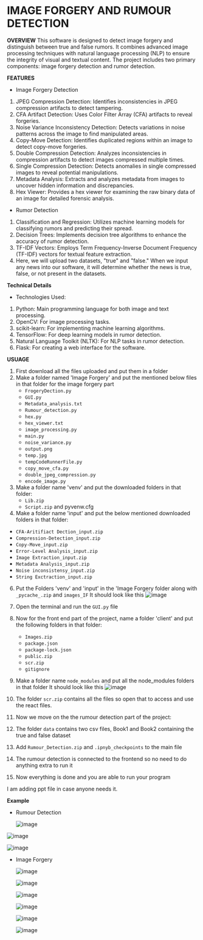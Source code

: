 # IMAGE FORGERY AND RUMOUR DETECTION

**OVERVIEW**
This software is designed to detect image forgery and distinguish between true and false rumors. It combines advanced image processing techniques with natural language processing (NLP) to ensure the integrity of visual and textual content. The project includes two primary components: image forgery detection and rumor detection.

**FEATURES**
 * Image Forgery Detection
1. JPEG Compression Detection: Identifies inconsistencies in JPEG compression artifacts to detect tampering.
2. CFA Artifact Detection: Uses Color Filter Array (CFA) artifacts to reveal forgeries.
3. Noise Variance Inconsistency Detection: Detects variations in noise patterns across the image to find manipulated areas.
4. Copy-Move Detection: Identifies duplicated regions within an image to detect copy-move forgeries.
5. Double Compression Detection: Analyzes inconsistencies in compression artifacts to detect images compressed multiple times.
6. Single Compression Detection: Detects anomalies in single compressed images to reveal potential manipulations.
7. Metadata Analysis: Extracts and analyzes metadata from images to uncover hidden information and discrepancies.
8. Hex Viewer: Provides a hex viewer for examining the raw binary data of an image for detailed forensic analysis.

 * Rumor Detection
1. Classification and Regression: Utilizes machine learning models for classifying rumors and predicting their spread.
2. Decision Trees: Implements decision tree algorithms to enhance the accuracy of rumor detection.
3. TF-IDF Vectors: Employs Term Frequency-Inverse Document Frequency (TF-IDF) vectors for textual feature extraction.
4. Here, we will upload two datasets, "true" and "false." When we input any news into our software, it will determine whether the news is true, false, or not present in the datasets.
   
 **Technical Details**
 * Technologies Used:
1. Python: Main programming language for both image and text processing.
2. OpenCV: For image processing tasks.
3. scikit-learn: For implementing machine learning algorithms.
4. TensorFlow: For deep learning models in rumor detection.
5. Natural Language Toolkit (NLTK): For NLP tasks in rumor detection.
6. Flask: For creating a web interface for the software.


**USUAGE**
1. First download all the files uploaded and put them in a folder
2. Make a folder named 'Image Forgery' and put the mentioned below files in that folder for the image forgery part
   - `FrogeryDection.py`
   - `GUI.py`
   - `Metadata_analysis.txt`
   - `Rumour_detection.py`
   - `hex.py`
   - `hex_viewer.txt`
   - `image_processing.py`
   - `main.py`
   - `noise_variance.py`
   - `output.png`
   - `temp.jpg`
   - `tempCodeRunnerFile.py`
   - `copy_move_cfa.py`
   - `double_jpeg_compression.py`
   - `encode_image.py`
4. Make a folder name 'venv' and put the downloaded folders in that folder:
   - `Lib.zip`
   - `Script.zip` and pyvenw.cfg
5. Make a folder name 'input' and put the below mentioned downloaded folders in that folder:
  - `CFA-Aritifiact Dection_input.zip`
  - `Compression-Detection_input.zip`
  - `Copy-Move_input.zip`
  - `Error-Level Analysis_input.zip`
  - `Image Extraction_input.zip`
  - `Metadata Analysis_input.zip`
  - `Noise inconsistensy_input.zip`
  - `String Exctraction_input.zip`
6. Put the Folders 'venv' and 'input' in the 'Image Forgery folder along with `_pycache_.zip` and `images_IF`
It should look like this
![image](https://github.com/Moitreyee-Das/Fake-Image-and-Rumour-detection/assets/166435448/a50d4c3e-d9bc-41e9-a915-561ea053800d)

7. Open the terminal and run the `GUI.py` file


8. Now for the front end part of the project, name a folder 'client' and put the following folders in that folder:
    - `Images.zip`
    - `package.json`
    - `package-lock.json`
    - `public.zip`
    - `scr.zip`
    - `gitignore`
9. Make a folder name `node_modules` and put all the node_modules folders in that folder
It should look like this
![image](https://github.com/Moitreyee-Das/Fake-Image-and-Rumour-detection/assets/166435448/0d35b629-a33e-4420-8f11-68a3477d8e19)

10. The folder `scr.zip` contains all the files so open that to access and use the react files.

11. Now we move on the the rumour detection part of the project:
12. The folder `data` contains two csv files, Book1 and Book2 containing the true and false dataset
13. Add `Rumour_Detection.zip` and `.ipnyb_checkpoints` to the main file
14. The rumour detection is connected to the frontend so no need to do anything extra to run it
15. Now everything is done and you are able to run your program

I am adding ppt file in case anyone needs it.

**Example**

* Rumour Detection

  
  ![image](https://github.com/Moitreyee-Das/Fake-Image-and-Rumour-detection/assets/166435448/faa54902-50e9-41bd-a8d8-367fa5270f69)

![image](https://github.com/Moitreyee-Das/Fake-Image-and-Rumour-detection/assets/166435448/0b47475f-2753-4305-972b-83dbc8962df4)

![image](https://github.com/Moitreyee-Das/Fake-Image-and-Rumour-detection/assets/166435448/ac030285-468a-41c5-9e1b-a1a1fc4f9e54)

* Image Forgery

  
  ![image](https://github.com/Moitreyee-Das/Fake-Image-and-Rumour-detection/assets/166435448/31d4743d-bf33-43d6-9a3b-604b09917469)

  ![image](https://github.com/Moitreyee-Das/Fake-Image-and-Rumour-detection/assets/166435448/e73a5352-e6bd-48c9-863d-e76d173eabad)

  ![image](https://github.com/Moitreyee-Das/Fake-Image-and-Rumour-detection/assets/166435448/fcc96803-0158-42ce-8075-8ce194837a34)

  ![image](https://github.com/Moitreyee-Das/Fake-Image-and-Rumour-detection/assets/166435448/9148493b-231b-479a-a74b-f71a40613919)

  ![image](https://github.com/Moitreyee-Das/Fake-Image-and-Rumour-detection/assets/166435448/9eb92b00-725a-4fd5-9c51-cad1f3f0d4ce)

  ![image](https://github.com/Moitreyee-Das/Fake-Image-and-Rumour-detection/assets/166435448/34ae309d-1fd3-4299-85bf-02efc244f42e)










